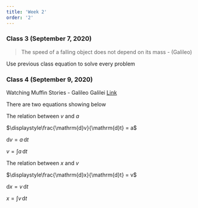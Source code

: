 ```yaml
---
title: 'Week 2'
order: '2'
---
```


### Class 3 (September 7, 2020)

> The speed of a falling object does not depend on its mass - (Galileo)

Use previous class equation to solve every problem

### Class 4 (September 9, 2020)

Watching Muffin Stories - Galileo Galilei [Link](https://youtube.com/watch?v=buL3h-ofloA)

There are two equations showing below

The relation between $v$ and $a$

$\displaystyle\frac{\mathrm{d}v}{\mathrm{d}t} = a$

$\mathrm{d}v = a\,\mathrm{d}t$

$v = \displaystyle\int a\,\mathrm{d}t$

The relation between $x$ and $v$

$\displaystyle\frac{\mathrm{d}x}{\mathrm{d}t} = v$

$\mathrm{d}x = v\,\mathrm{d}t$

$x = \displaystyle\int v\,\mathrm{d}t$


